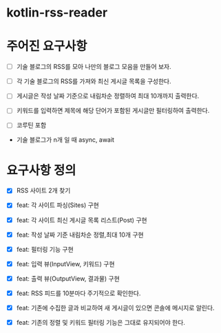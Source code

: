 # kotlin-rss-reader

# 주어진 요구사항
- [ ] 기술 블로그의 RSS를 모아 나만의 블로그 모음을 만들어 보자.
- [ ] 각 기술 블로그의 RSS를 가져와 최신 게시글 목록을 구성한다.
- [ ] 게시글은 작성 날짜 기준으로 내림차순 정렬하여 최대 10개까지 출력한다.
- [ ] 키워드를 입력하면 제목에 해당 단어가 포함된 게시글만 필터링하여 출력한다.

- [ ] 코루틴 포함
- 기술 블로그가 n개 일 때 async, await

# 요구사항 정의
- [x] RSS 사이트 2개 찾기

- [x] feat: 각 사이트 파싱(Sites) 구현
- [x] feat: 각 사이트 최신 게시글 목록 리스트(Post) 구현
- [X] feat: 작성 날짜 기준 내림차순 정렬,최대 10개 구현
- [x] feat: 필터링 기능 구현
- [x] feat: 입력 뷰(InputView, 키워드) 구현
- [x] feat: 출력 뷰(OutputView, 결과물) 구현

- [x] feat: RSS 피드를 10분마다 주기적으로 확인한다.
- [x] feat: 기존에 수집한 글과 비교하여 새 게시글이 있으면 콘솔에 메시지로 알린다.
- [x] feat: 기존의 정렬 및 키워드 필터링 기능은 그대로 유지되어야 한다.